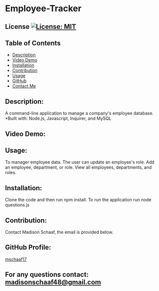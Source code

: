 # Employee-Tracker
## License [![License: MIT](https://img.shields.io/badge/License-MIT-yellow.svg)](https://opensource.org/licenses/MIT)
## Table of Contents
* [Description](#description)
* [Video Demo](#video-demo)
* [Installation](#installation)
* [Contribution](#contribution)
* [Usage](#usage)
* [GitHub](#github-profile)
* [Contact Me](#for-any-questions-contact)

## Description:
A command-line application to manage a company's employee database.
*Built with: Node.js, Javascript, Inquirer, and MySQL

## Video Demo:



## Usage:
To manager employee data. 
The user can update an employee's role. 
Add an employee, department, or role.
View all employees, departments, and roles.

## Installation:
Clone the code and then run npm install. 
To run the application run node questions.js

## Contribution:
Contact Madison Schaaf, the email is provided below.

## GitHub Profile:
[mschaaf17](https://github.com/mschaaf17)
## For any questions contact: madisonschaaf48@gmail.com
